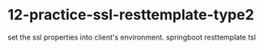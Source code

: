 # 12-practice-ssl-resttemplate-type2
set the ssl properties into client's environment. springboot resttemplate tsl
